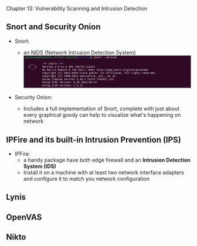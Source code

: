 Chapter 13: Vulnerability Scanning and Intrusion Detection


## Snort and Security Onion

- Snort:
  - an NIDS (Network Intrusion Detection System)
    ![](IMG/2023-03-14-13-19-06.png)

- Security Onion:
  - Includes a full implementation of Snort, complete with just about every graphical goody can help to visualize what's happening on network

## IPFire and its built-in Intrusion Prevention (IPS)

- IPFire:
  - a handy package have both edge firewall and an **Intrusion Detection System (IDS)** 
  - Install it on a machine with at least two network interface adapters and configure it to match you network configuration

## Lynis


## OpenVAS


## Nikto



